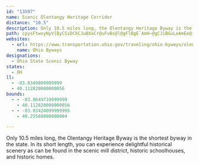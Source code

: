 ```yaml
---
id: "13597"
name: Scenic Olentangy Heritage Corridor
distance: "10.5"
description: Only 10.5 miles long, the Olentangy Heritage Byway is the shortest byway in the state. In its short length, you can experience delightful historical scenery as can be found in the scenic mill district, historic schoolhouses, and historic homes.
path: cpysFtwxyNyV{ByCSiDCkCJuBXaCr@uFvBs@l@gFlBgE`AmH~@gCJiBGuLeAmEe@{Ck@mDUaCLyUtDcCl@sFvBeObGy@h@{D`Bgb@tPeLdFaFfCyOlDiIdAwCRyMZaJBoGQySuDoLyCoKsBuADcPfCqAXmAd@_Q|KsRdGyFrBsN`GiBdA}BrBeAf@oMpBcA^iCfBu@Xsh@zAgE|@aI~BmHzCuk@tWiCtAiDxCwBvAkOzGwHdCmFlA{Df@kAGcAWsFmCyA_@}BEwJdAmAd@yBlAqHrFgDzBcAb@oEbAsABcEe@kOe@qFDsAY_T{ImBe@aFQaKcA{BBuDXiFHsCIgJu@wBk@}KmFcA[sE_A}BYsP_@yBFyAl@yFrFgC~AmDtCsAp@oFfBaBJmEB
websites:
  - url: https://www.transportation.ohio.gov/traveling/ohio-byways/olentangy-heritage-corridor
    name: Ohio Byways
designations:
  - Ohio State Scenic Byway
states:
  - OH
ll:
  - -83.0349809999999
  - 40.112820000000056
bounds:
  - - -83.0649719999999
    - 40.112820000000056
  - - -83.03424099999995
    - 40.25568000000004

---
```


Only 10.5 miles long, the Olentangy Heritage Byway is the shortest byway in the state. In its short length, you can experience delightful historical scenery as can be found in the scenic mill district, historic schoolhouses, and historic homes.
